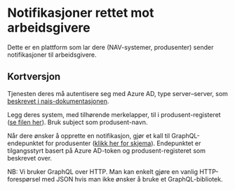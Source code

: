 # Notifikasjoner rettet mot arbeidsgivere
Dette er en plattform som lar dere (NAV-systemer, produsenter) sender notifikasjoner til arbeidsgivere.

## Kortversjon
Tjenesten deres må autentisere seg med Azure AD, type server–server, som [beskrevet i nais-dokumentasjonen](https://doc.nais.io/security/auth/azure-ad/).

Legg deres system, med tilhørende merkelapper, til i produsent-registeret ([se filen her](https://github.com/navikt/arbeidsgiver-notifikasjon-produsent-api/blob/main/app/src/main/resources/produsent-register.json)). Bruk subject som produsent-navn.

Når dere ønsker å opprette en notifikasjon, gjør et kall til GraphQL-endepunktet for produsenter ([klikk her for skjema](https://github.com/navikt/arbeidsgiver-notifikasjon-produsent-api/blob/main/app/src/main/resources/produsent.graphqls)). Endepunktet er tilgangsstyrt basert på Azure AD-token og produsent-registeret som beskrevet over.

NB: Vi bruker GraphQL over HTTP. Man kan enkelt gjøre en vanlig HTTP-forespørsel med JSON hvis man ikke ønsker å bruke et GraphQL-bibliotek.
